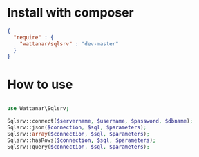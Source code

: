 # Install with composer
```json
{
  "require" : {
    "wattanar/sqlsrv" : "dev-master"
  }
}
```
# How to use
```php

use Wattanar\Sqlsrv;

Sqlsrv::connect($servername, $username, $password, $dbname);
Sqlsrv::json($connection, $sql, $parameters);
Sqlsrv::array($connection, $sql, $parameters);
Sqlsrv::hasRows($connection, $sql, $parameters);
Sqlsrv::query($connection, $sql, $parameters);

```
